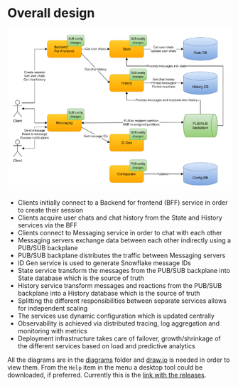 # Overall design

![Overall design](images/cecochat-01-overall.png)

* Clients initially connect to a Backend for frontend (BFF) service in order to create their session
* Clients acquire user chats and chat history from the State and History services via the BFF
* Clients connect to Messaging service in order to chat with each other
* Messaging servers exchange data between each other indirectly using a PUB/SUB backplane
* PUB/SUB backplane distributes the traffic between Messaging servers
* ID Gen service is used to generate Snowflake message IDs
* State service transform the messages from the PUB/SUB backplane into State database which is the source of truth 
* History service transform messages and reactions from the PUB/SUB backplane into a History database which is the source of truth
* Splitting the different responsibilities between separate services allows for independent scaling
* The services use dynamic configuration which is updated centrally
* Observability is achieved via distributed tracing, log aggregation and monitoring with metrics
* Deployment infrastructure takes care of failover, growth/shrinkage of the different services based on load and predictive analytics

All the diagrams are in the [diagrams](diagrams/) folder and [draw.io](https://app.diagrams.net/) is needed in order to view them. From the `Help` item in the menu a desktop tool could be downloaded, if preferred. Currently this is the [link with the releases](https://github.com/jgraph/drawio-desktop/releases).
